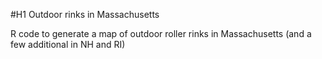 #H1 Outdoor rinks in Massachusetts

R code to generate a map of outdoor roller rinks in Massachusetts (and a 
few additional in NH and RI)


